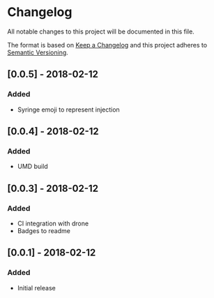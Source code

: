 # Changelog

All notable changes to this project will be documented in this file.

The format is based on [Keep a Changelog](http://keepachangelog.com/en/1.0.0/)
and this project adheres to [Semantic Versioning](http://semver.org/spec/v2.0.0.html).

## [0.0.5] - 2018-02-12
### Added
- Syringe emoji to represent injection

## [0.0.4] - 2018-02-12
### Added
- UMD build

## [0.0.3] - 2018-02-12
### Added
- CI integration with drone
- Badges to readme

## [0.0.1] - 2018-02-12
### Added
- Initial release

